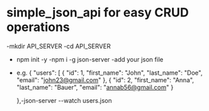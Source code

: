 # simple_json_api for easy CRUD operations
-mkdir API_SERVER
-cd API_SERVER
- npm init -y
-npm i -g json-server
-add your json file
-  e.g. {
  "users": [
    {
      "id": 1,
      "first_name": "John",
      "last_name": "Doe",
      "email": "john23@gmail.com"
    },
    {
      "id": 2,
      "first_name": "Anna",
      "last_name": "Bauer",
      "email": "annab56@gmail.com"
      }
      
    },-json-server --watch users.json 
    
    
    
